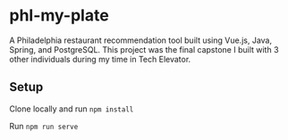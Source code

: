 # phl-my-plate

A Philadelphia restaurant recommendation tool built using Vue.js, Java, Spring, and PostgreSQL. This project was the final capstone I built with 3 other individuals during my time in Tech Elevator.

## Setup

Clone locally and run `npm install`

Run `npm run serve`


